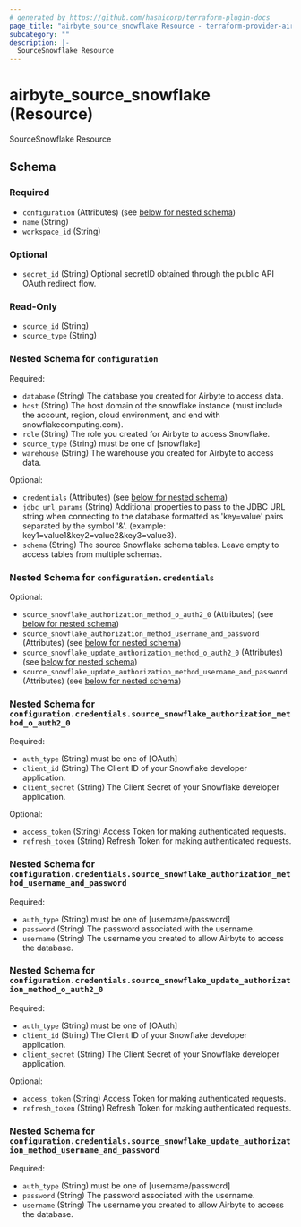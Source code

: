 ```yaml
---
# generated by https://github.com/hashicorp/terraform-plugin-docs
page_title: "airbyte_source_snowflake Resource - terraform-provider-airbyte"
subcategory: ""
description: |-
  SourceSnowflake Resource
---
```


# airbyte_source_snowflake (Resource)

SourceSnowflake Resource



<!-- schema generated by tfplugindocs -->
## Schema

### Required

- `configuration` (Attributes) (see [below for nested schema](#nestedatt--configuration))
- `name` (String)
- `workspace_id` (String)

### Optional

- `secret_id` (String) Optional secretID obtained through the public API OAuth redirect flow.

### Read-Only

- `source_id` (String)
- `source_type` (String)

<a id="nestedatt--configuration"></a>
### Nested Schema for `configuration`

Required:

- `database` (String) The database you created for Airbyte to access data.
- `host` (String) The host domain of the snowflake instance (must include the account, region, cloud environment, and end with snowflakecomputing.com).
- `role` (String) The role you created for Airbyte to access Snowflake.
- `source_type` (String) must be one of [snowflake]
- `warehouse` (String) The warehouse you created for Airbyte to access data.

Optional:

- `credentials` (Attributes) (see [below for nested schema](#nestedatt--configuration--credentials))
- `jdbc_url_params` (String) Additional properties to pass to the JDBC URL string when connecting to the database formatted as 'key=value' pairs separated by the symbol '&'. (example: key1=value1&key2=value2&key3=value3).
- `schema` (String) The source Snowflake schema tables. Leave empty to access tables from multiple schemas.

<a id="nestedatt--configuration--credentials"></a>
### Nested Schema for `configuration.credentials`

Optional:

- `source_snowflake_authorization_method_o_auth2_0` (Attributes) (see [below for nested schema](#nestedatt--configuration--credentials--source_snowflake_authorization_method_o_auth2_0))
- `source_snowflake_authorization_method_username_and_password` (Attributes) (see [below for nested schema](#nestedatt--configuration--credentials--source_snowflake_authorization_method_username_and_password))
- `source_snowflake_update_authorization_method_o_auth2_0` (Attributes) (see [below for nested schema](#nestedatt--configuration--credentials--source_snowflake_update_authorization_method_o_auth2_0))
- `source_snowflake_update_authorization_method_username_and_password` (Attributes) (see [below for nested schema](#nestedatt--configuration--credentials--source_snowflake_update_authorization_method_username_and_password))

<a id="nestedatt--configuration--credentials--source_snowflake_authorization_method_o_auth2_0"></a>
### Nested Schema for `configuration.credentials.source_snowflake_authorization_method_o_auth2_0`

Required:

- `auth_type` (String) must be one of [OAuth]
- `client_id` (String) The Client ID of your Snowflake developer application.
- `client_secret` (String) The Client Secret of your Snowflake developer application.

Optional:

- `access_token` (String) Access Token for making authenticated requests.
- `refresh_token` (String) Refresh Token for making authenticated requests.


<a id="nestedatt--configuration--credentials--source_snowflake_authorization_method_username_and_password"></a>
### Nested Schema for `configuration.credentials.source_snowflake_authorization_method_username_and_password`

Required:

- `auth_type` (String) must be one of [username/password]
- `password` (String) The password associated with the username.
- `username` (String) The username you created to allow Airbyte to access the database.


<a id="nestedatt--configuration--credentials--source_snowflake_update_authorization_method_o_auth2_0"></a>
### Nested Schema for `configuration.credentials.source_snowflake_update_authorization_method_o_auth2_0`

Required:

- `auth_type` (String) must be one of [OAuth]
- `client_id` (String) The Client ID of your Snowflake developer application.
- `client_secret` (String) The Client Secret of your Snowflake developer application.

Optional:

- `access_token` (String) Access Token for making authenticated requests.
- `refresh_token` (String) Refresh Token for making authenticated requests.


<a id="nestedatt--configuration--credentials--source_snowflake_update_authorization_method_username_and_password"></a>
### Nested Schema for `configuration.credentials.source_snowflake_update_authorization_method_username_and_password`

Required:

- `auth_type` (String) must be one of [username/password]
- `password` (String) The password associated with the username.
- `username` (String) The username you created to allow Airbyte to access the database.



